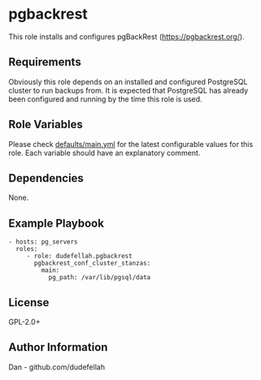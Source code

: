 pgbackrest
=========

This role installs and configures pgBackRest (https://pgbackrest.org/).

Requirements
------------

Obviously this role depends on an installed and configured PostgreSQL cluster
to run backups from. It is expected that PostgreSQL has already been configured
and running by the time this role is used.

Role Variables
--------------

Please check [defaults/main.yml](defaults/main.yml) for the latest configurable
values for this role. Each variable should have an explanatory comment.

Dependencies
------------

None.

Example Playbook
----------------

    - hosts: pg_servers
      roles:
         - role: dudefellah.pgbackrest
           pgbackrest_conf_cluster_stanzas:
             main:
               pg_path: /var/lib/pgsql/data

License
-------

GPL-2.0+

Author Information
------------------

Dan - github.com/dudefellah
